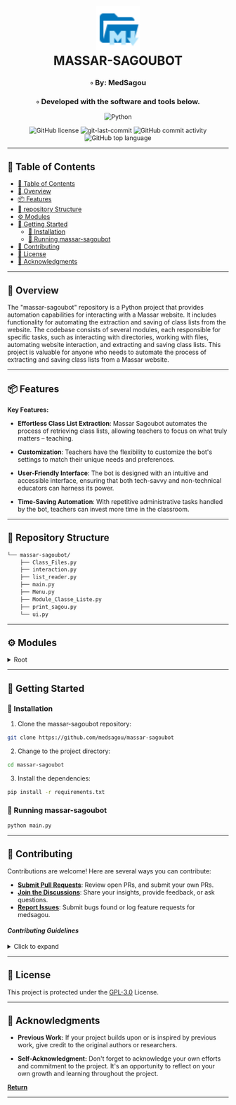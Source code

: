 <div align="center">
<h1 align="center">
<img src="https://raw.githubusercontent.com/PKief/vscode-material-icon-theme/ec559a9f6bfd399b82bb44393651661b08aaf7ba/icons/folder-markdown-open.svg" width="100" />
<br>MASSAR-SAGOUBOT</h1>
<h3>◦ By: MedSagou</h3>
<h3>◦ Developed with the software and tools below.</h3>

<p align="center">
<img src="https://img.shields.io/badge/Python-3776AB.svg?style=flat-square&logo=Python&logoColor=white" alt="Python" />
</p>
<img src="https://img.shields.io/github/license/medsagou/massar-sagoubot?style=flat-square&color=5D6D7E" alt="GitHub license" />
<img src="https://img.shields.io/github/last-commit/medsagou/massar-sagoubot?style=flat-square&color=5D6D7E" alt="git-last-commit" />
<img src="https://img.shields.io/github/commit-activity/m/medsagou/massar-sagoubot?style=flat-square&color=5D6D7E" alt="GitHub commit activity" />
<img src="https://img.shields.io/github/languages/top/medsagou/massar-sagoubot?style=flat-square&color=5D6D7E" alt="GitHub top language" />
</div>

---

## 📖 Table of Contents
- [📖 Table of Contents](#-table-of-contents)
- [📍 Overview](#-overview)
- [📦 Features](#-features)
- [📂 repository Structure](#-repository-structure)
- [⚙️ Modules](#modules)
- [🚀 Getting Started](#-getting-started)
    - [🔧 Installation](#-installation)
    - [🤖 Running massar-sagoubot](#-running-massar-sagoubot)
- [🤝 Contributing](#-contributing)
- [📄 License](#-license)
- [👏 Acknowledgments](#-acknowledgments)

---


## 📍 Overview

The "massar-sagoubot" repository is a Python project that provides automation capabilities for interacting with a Massar website. It includes functionality for automating the extraction and saving of class lists from the website. The codebase consists of several modules, each responsible for specific tasks, such as interacting with directories, working with files, automating website interaction, and extracting and saving class lists. This project is valuable for anyone who needs to automate the process of extracting and saving class lists from a Massar website.

---

## 📦 Features

**Key Features:**

- **Effortless Class List Extraction**: Massar Sagoubot automates the process of retrieving class lists, allowing teachers to focus on what truly matters – teaching.

- **Customization**: Teachers have the flexibility to customize the bot's settings to match their unique needs and preferences.

- **User-Friendly Interface**: The bot is designed with an intuitive and accessible interface, ensuring that both tech-savvy and non-technical educators can harness its power.

- **Time-Saving Automation**: With repetitive administrative tasks handled by the bot, teachers can invest more time in the classroom.

---


## 📂 Repository Structure

```sh
└── massar-sagoubot/
    ├── Class_Files.py
    ├── interaction.py
    ├── list_reader.py
    ├── main.py
    ├── Menu.py
    ├── Module_Classe_Liste.py
    ├── print_sagou.py
    └── ui.py

```

---


## ⚙️ Modules

<details closed><summary>Root</summary>

| File                                                                                                   | Summary                                                                                                                                                                                                                                                                                                                                                                                                                                                                                                                                         |
| ---                                                                                                    |-------------------------------------------------------------------------------------------------------------------------------------------------------------------------------------------------------------------------------------------------------------------------------------------------------------------------------------------------------------------------------------------------------------------------------------------------------------------------------------------------------------------------------------------------|
| [Class_Files.py](https://github.com/medsagou/massar-sagoubot/blob/main/Class_Files.py)                 | The code consists of two class definitions: C_Dossier and C_File. The C_Dossier class includes methods to interact with directories, such as getting the current directory, checking if a directory exists, changing the current directory, and creating a new directory. It utilizes the os and os.path modules.The C_File class is used to work with files. It includes methods to check if a file exists, specify the name of a file, and instantiate a new file object. The class also allows for specifying a separator for file elements. |
| [interaction.py](https://github.com/medsagou/massar-sagoubot/blob/main/interaction.py)                 | The code defines a class called "Massar_Sagou" that contains methods for automating the interaction with a website. The class has methods for initializing the web driver, opening the website, filling in the username and password fields, submitting the login form, checking for login errors, extracting class information from the main page, and exporting data. The class also has methods for closing the web driver and exiting the program.                                                                                          |
| [list_reader.py](https://github.com/medsagou/massar-sagoubot/blob/main/list_reader.py)                 | The code above implements a class called `List_Reader`, which is responsible for extracting and saving class lists from a Massar website. It uses the Selenium library to automate the web scraping process. The `List_Reader` class has methods for navigating to the list page, selecting different class options, and extracting the data from the table. The `main_list_reader` method calls the other methods in the correct order to perform the desired functionality.                                                                   |
| [main.py](https://github.com/medsagou/massar-sagoubot/blob/main/main.py)                               | The main file                                                                                                                                                                                                                                                                                                                                                                                                                                                                                                                                   |
| [Menu.py](https://github.com/medsagou/massar-sagoubot/blob/main/Menu.py)                               | Menu management                                                                                                                                                                                                                                                                                                                                                                                                                                                                                                                                 |
| [Module_Classe_Liste.py](https://github.com/medsagou/massar-sagoubot/blob/main/Module_Classe_Liste.py) | List management                                                                                                                                                                                                                                                                                                                                                                                                                                                                                                                                 |
| [print_sagou.py](https://github.com/medsagou/massar-sagoubot/blob/main/print_sagou.py)                 | Custom printing Functions                                                                                                                                                                                                                                                                                                                                                                                                                                                                                                                       |
| [ui.py](https://github.com/medsagou/massar-sagoubot/blob/main/ui.py)                                   | User interface                                                                                                                                                                                                                                                                                                                                                                                                                                                                                                                                  |

</details>

---

## 🚀 Getting Started

### 🔧 Installation

1. Clone the massar-sagoubot repository:
```sh
git clone https://github.com/medsagou/massar-sagoubot
```

2. Change to the project directory:
```sh
cd massar-sagoubot
```

3. Install the dependencies:
```sh
pip install -r requirements.txt
```

### 🤖 Running massar-sagoubot

```sh
python main.py
```






---

## 🤝 Contributing

Contributions are welcome! Here are several ways you can contribute:

- **[Submit Pull Requests](https://github.com/medsagou/massar-sagoubot/blob/main/CONTRIBUTING.md)**: Review open PRs, and submit your own PRs.
- **[Join the Discussions](https://github.com/medsagou/massar-sagoubot/discussions)**: Share your insights, provide feedback, or ask questions.
- **[Report Issues](https://github.com/medsagou/massar-sagoubot/issues)**: Submit bugs found or log feature requests for medsagou.

#### *Contributing Guidelines*

<details closed>
<summary>Click to expand</summary>

1. **Fork the Repository**: Start by forking the project repository to your GitHub account.
2. **Clone Locally**: Clone the forked repository to your local machine using a Git client.
   ```sh
   git clone <your-forked-repo-url>
   ```
3. **Create a New Branch**: Always work on a new branch, giving it a descriptive name.
   ```sh
   git checkout -b new-feature-x
   ```
4. **Make Your Changes**: Develop and test your changes locally.
5. **Commit Your Changes**: Commit with a clear and concise message describing your updates.
   ```sh
   git commit -m 'Implemented new feature x.'
   ```
6. **Push to GitHub**: Push the changes to your forked repository.
   ```sh
   git push origin new-feature-x
   ```
7. **Submit a Pull Request**: Create a PR against the original project repository. Clearly describe the changes and their motivations.

Once your PR is reviewed and approved, it will be merged into the main branch.

</details>

---

## 📄 License


This project is protected under the [GPL-3.0](https://choosealicense.com/licenses/gpl-3.0/) License.

---

## 👏 Acknowledgments

- **Previous Work:** If your project builds upon or is inspired by previous work, give credit to the original authors or researchers.

 - **Self-Acknowledgment:** Don't forget to acknowledge your own efforts and commitment to the project. It's an opportunity to reflect on your own growth and learning throughout the project.

[**Return**](#Top)

---

